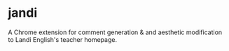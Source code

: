 # jandi
A Chrome extension for comment generation &amp; and aesthetic modification to Landi English's teacher homepage.
